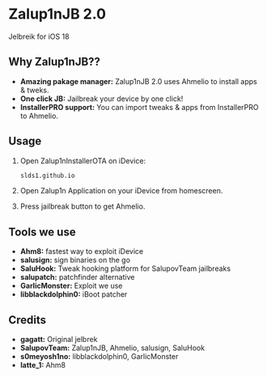 # Zalup1nJB 2.0

Jelbreik for iOS 18
## Why Zalup1nJB??

- **Amazing pakage manager:** Zalup1nJB 2.0 uses Ahmelio to install apps & tweks.
- **One click JB:** Jailbreak your device by one click!
- **InstallerPRO support:** You can import tweaks & apps from InstallerPRO to Ahmelio.

## Usage

1. Open Zalup1nInstallerOTA on iDevice:

    ```bash
    slds1.github.io
    ```

2. Open Zalup1n Application on your iDevice from homescreen.

3. Press jailbreak button to get Ahmelio.

## Tools we use
- **Ahm8:** fastest way to exploit iDevice
- **salusign:** sign binaries on the go
- **SaluHook:** Tweak hooking platform for SalupovTeam jailbreaks
- **salupatch:** patchfinder alternative 
- **GarlicMonster:** Exploit we use
- **libblackdolphin0:** iBoot patcher

## Credits

- **gagatt:** Original jelbrek
- **SalupovTeam:** Zalup1nJB, Ahmelio, salusign, SaluHook
- **s0meyosh1no:** libblackdolphin0, GarlicMonster
- **latte_1:** Ahm8

